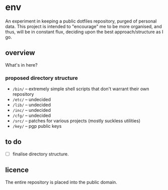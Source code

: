 # env

An experiment in keeping a public dotfiles repository, purged of personal data. This project is intended to "encourage" me to be more organised, and thus, will be in constant flux, deciding upon the best approach/structure as I go.

## overview

What's in here?

### proposed directory structure

- `/bin/` &ndash; extremely simple shell scripts that don't warrant their own repository
- `/etc/` &ndash; undecided
- `/lib/` &ndash; undecided
- `/inc/` &ndash; undecided
- `/cfg/` &ndash; undecided
- `/src/` &ndash; patches for various projects (mostly suckless utilities)
- `/key/` &ndash; pgp public keys

## to do

- [ ] finalise directory structure.

## licence

The entire repository is placed into the public domain.
